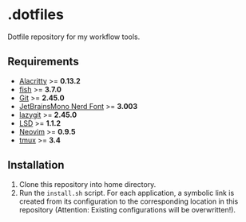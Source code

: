 # .dotfiles

Dotfile repository for my workflow tools.

## Requirements

- [Alacritty](https://alacritty.org/) >= **0.13.2**
- [fish](https://fishshell.com/) >= **3.7.0**
- [Git](https://git-scm.com/) >= **2.45.0**
- [JetBrainsMono Nerd Font](https://www.nerdfonts.com/) >= **3.003**
- [lazygit](https://github.com/jesseduffield/lazygit) >= **2.45.0**
- [LSD](https://github.com/lsd-rs/lsd) >= **1.1.2**
- [Neovim](https://neovim.io/) >= **0.9.5**
- [tmux](https://github.com/tmux/tmux) >= **3.4**

## Installation

1. Clone this repository into home directory.
2. Run the `install.sh` script. For each application, a symbolic link is created from its configuration to the corresponding location in this repository (Attention: Existing configurations will be overwritten!).
